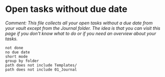 # Open tasks without due date
*Comment: This file collects all your open tasks without a due date from your vault except from the Journal folder. The idea is that you can visit this page if you don't know what to do or if you need an overview about your tasks.*

```tasks
not done
no due date
short mode
group by folder
path does not include Templates/
path does not include 01_Journal
```
